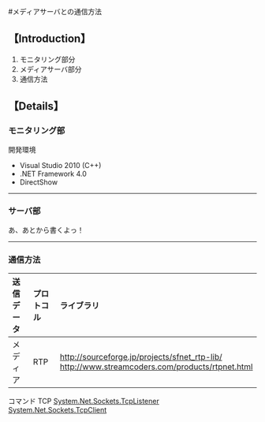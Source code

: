 #メディアサーバとの通信方法

## 【Introduction】 ##

  1. モニタリング部分
  1. メディアサーバ部分
  1. 通信方法


## 【Details】 ##

### モニタリング部 ###
開発環境
  * Visual Studio 2010 (C++)
  * .NET Framework 4.0
  * DirectShow


---

### サーバ部 ###
あ、あとから書くよっ！


---

### 通信方法 ###
|送信データ|プロトコル|ライブラリ|
|:----|:----|:----|
|メディア |RTP  |http://sourceforge.jp/projects/sfnet_rtp-lib/<br> <a href='http://www.streamcoders.com/products/rtpnet.html'>http://www.streamcoders.com/products/rtpnet.html</a>
<tr><td>コマンド </td><td>TCP  </td><td><a href='http://msdn.microsoft.com/ja-jp/library/system.net.sockets.tcplistener.aspx'>System.Net.Sockets.TcpListener</a><br> <a href='http://msdn.microsoft.com/ja-jp/library/system.net.sockets.tcpclient.aspx'>System.Net.Sockets.TcpClient</a></td></tr>